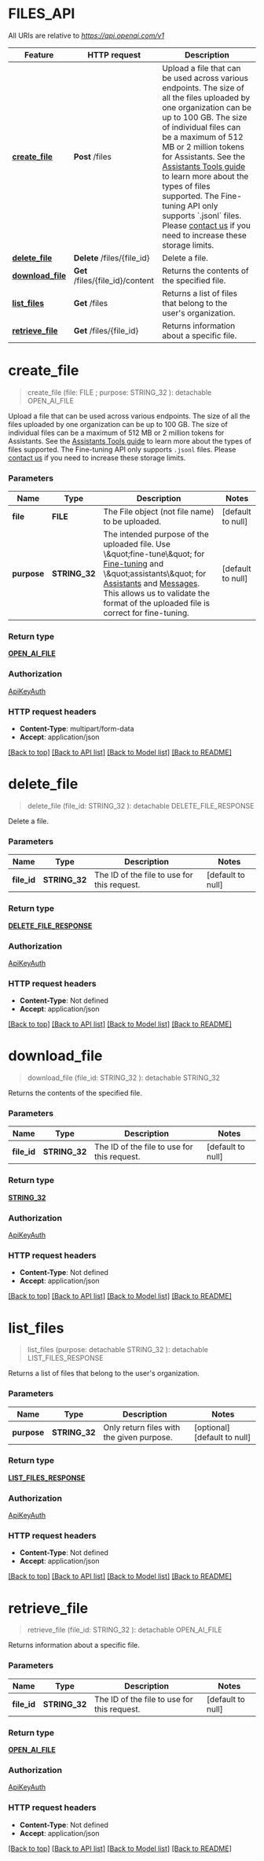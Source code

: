 # FILES_API

All URIs are relative to *https://api.openai.com/v1*

Feature | HTTP request | Description
------------- | ------------- | -------------
[**create_file**](FILES_API.md#create_file) | **Post** /files | Upload a file that can be used across various endpoints. The size of all the files uploaded by one organization can be up to 100 GB.  The size of individual files can be a maximum of 512 MB or 2 million tokens for Assistants. See the [Assistants Tools guide](/docs/assistants/tools) to learn more about the types of files supported. The Fine-tuning API only supports &#x60;.jsonl&#x60; files.  Please [contact us](https://help.openai.com/) if you need to increase these storage limits. 
[**delete_file**](FILES_API.md#delete_file) | **Delete** /files/{file_id} | Delete a file.
[**download_file**](FILES_API.md#download_file) | **Get** /files/{file_id}/content | Returns the contents of the specified file.
[**list_files**](FILES_API.md#list_files) | **Get** /files | Returns a list of files that belong to the user&#39;s organization.
[**retrieve_file**](FILES_API.md#retrieve_file) | **Get** /files/{file_id} | Returns information about a specific file.


# **create_file**
> create_file (file: FILE ; purpose: STRING_32 ): detachable OPEN_AI_FILE


Upload a file that can be used across various endpoints. The size of all the files uploaded by one organization can be up to 100 GB.  The size of individual files can be a maximum of 512 MB or 2 million tokens for Assistants. See the [Assistants Tools guide](/docs/assistants/tools) to learn more about the types of files supported. The Fine-tuning API only supports `.jsonl` files.  Please [contact us](https://help.openai.com/) if you need to increase these storage limits. 


### Parameters

Name | Type | Description  | Notes
------------- | ------------- | ------------- | -------------
 **file** | **FILE**| The File object (not file name) to be uploaded.  | [default to null]
 **purpose** | **STRING_32**| The intended purpose of the uploaded file.  Use \\\&quot;fine-tune\\\&quot; for [Fine-tuning](/docs/api-reference/fine-tuning) and \\\&quot;assistants\\\&quot; for [Assistants](/docs/api-reference/assistants) and [Messages](/docs/api-reference/messages). This allows us to validate the format of the uploaded file is correct for fine-tuning.  | [default to null]

### Return type

[**OPEN_AI_FILE**](OpenAIFile.md)

### Authorization

[ApiKeyAuth](../README.md#ApiKeyAuth)

### HTTP request headers

 - **Content-Type**: multipart/form-data
 - **Accept**: application/json

[[Back to top]](#) [[Back to API list]](../README.md#documentation-for-api-endpoints) [[Back to Model list]](../README.md#documentation-for-models) [[Back to README]](../README.md)

# **delete_file**
> delete_file (file_id: STRING_32 ): detachable DELETE_FILE_RESPONSE


Delete a file.


### Parameters

Name | Type | Description  | Notes
------------- | ------------- | ------------- | -------------
 **file_id** | **STRING_32**| The ID of the file to use for this request. | [default to null]

### Return type

[**DELETE_FILE_RESPONSE**](DeleteFileResponse.md)

### Authorization

[ApiKeyAuth](../README.md#ApiKeyAuth)

### HTTP request headers

 - **Content-Type**: Not defined
 - **Accept**: application/json

[[Back to top]](#) [[Back to API list]](../README.md#documentation-for-api-endpoints) [[Back to Model list]](../README.md#documentation-for-models) [[Back to README]](../README.md)

# **download_file**
> download_file (file_id: STRING_32 ): detachable STRING_32


Returns the contents of the specified file.


### Parameters

Name | Type | Description  | Notes
------------- | ------------- | ------------- | -------------
 **file_id** | **STRING_32**| The ID of the file to use for this request. | [default to null]

### Return type

[**STRING_32**](STRING_32.md)

### Authorization

[ApiKeyAuth](../README.md#ApiKeyAuth)

### HTTP request headers

 - **Content-Type**: Not defined
 - **Accept**: application/json

[[Back to top]](#) [[Back to API list]](../README.md#documentation-for-api-endpoints) [[Back to Model list]](../README.md#documentation-for-models) [[Back to README]](../README.md)

# **list_files**
> list_files (purpose:  detachable STRING_32 ): detachable LIST_FILES_RESPONSE


Returns a list of files that belong to the user's organization.


### Parameters

Name | Type | Description  | Notes
------------- | ------------- | ------------- | -------------
 **purpose** | **STRING_32**| Only return files with the given purpose. | [optional] [default to null]

### Return type

[**LIST_FILES_RESPONSE**](ListFilesResponse.md)

### Authorization

[ApiKeyAuth](../README.md#ApiKeyAuth)

### HTTP request headers

 - **Content-Type**: Not defined
 - **Accept**: application/json

[[Back to top]](#) [[Back to API list]](../README.md#documentation-for-api-endpoints) [[Back to Model list]](../README.md#documentation-for-models) [[Back to README]](../README.md)

# **retrieve_file**
> retrieve_file (file_id: STRING_32 ): detachable OPEN_AI_FILE


Returns information about a specific file.


### Parameters

Name | Type | Description  | Notes
------------- | ------------- | ------------- | -------------
 **file_id** | **STRING_32**| The ID of the file to use for this request. | [default to null]

### Return type

[**OPEN_AI_FILE**](OpenAIFile.md)

### Authorization

[ApiKeyAuth](../README.md#ApiKeyAuth)

### HTTP request headers

 - **Content-Type**: Not defined
 - **Accept**: application/json

[[Back to top]](#) [[Back to API list]](../README.md#documentation-for-api-endpoints) [[Back to Model list]](../README.md#documentation-for-models) [[Back to README]](../README.md)

